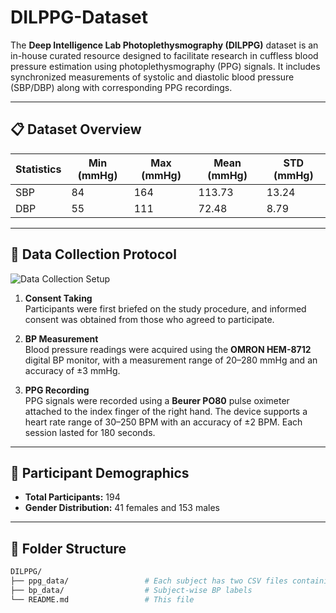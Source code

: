 # DILPPG-Dataset

The **Deep Intelligence Lab Photoplethysmography (DILPPG)** dataset is an in-house curated resource designed to facilitate research in cuffless blood pressure estimation using photoplethysmography (PPG) signals. It includes synchronized measurements of systolic and diastolic blood pressure (SBP/DBP) along with corresponding PPG recordings.

---

## 📋 Dataset Overview

   | Statistics | Min (mmHg) | Max (mmHg) | Mean (mmHg) | STD (mmHg) |
   |------------|------------|------------|--------------|------------|
   | SBP        | 84         | 164        | 113.73       | 13.24      |
   | DBP        | 55         | 111        | 72.48        | 8.79       |

---

## 🧪 Data Collection Protocol

![Data Collection Setup](-DILPPG-Dataset/images/BP-collection(PPG-BP).png)

1. **Consent Taking**  
   Participants were first briefed on the study procedure, and informed consent was obtained from those who agreed to participate.

2. **BP Measurement**  
   Blood pressure readings were acquired using the **OMRON HEM-8712** digital BP monitor, with a measurement range of 20–280 mmHg and an accuracy of ±3 mmHg.

3. **PPG Recording**  
   PPG signals were recorded using a **Beurer PO80** pulse oximeter attached to the index finger of the right hand. The device supports a heart rate range of 30–250 BPM with an accuracy of ±2 BPM. Each session lasted for 180 seconds.

---

## 👥 Participant Demographics

- **Total Participants:** 194  
- **Gender Distribution:** 41 females and 153 males

---

## 📁 Folder Structure

```bash
DILPPG/
├── ppg_data/                 # Each subject has two CSV files containing PPG signals. For example, subject S1 has files named S1_1.csv and S1_2.csv, with each file containing 90 seconds of PPG recordings.
├── bp_data/                  # Subject-wise BP labels  
└── README.md                 # This file

